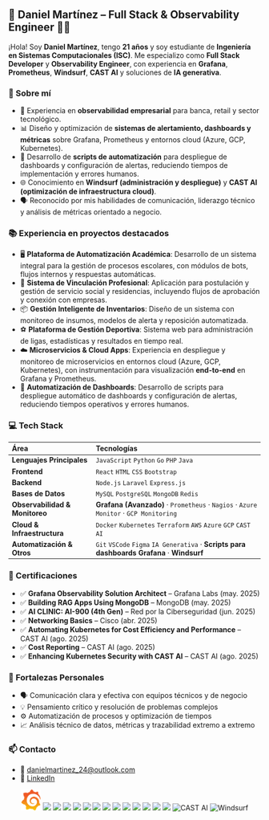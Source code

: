 ## 🧠 Daniel Martínez – Full Stack & Observability Engineer 👨‍💻

¡Hola! Soy **Daniel Martínez**, tengo **21 años** y soy estudiante de **Ingeniería en Sistemas Computacionales (ISC)**. Me especializo como **Full Stack Developer** y **Observability Engineer**, con experiencia en **Grafana**, **Prometheus**, **Windsurf**, **CAST AI** y soluciones de **IA generativa**.


### 🚀 Sobre mí

* 💼 Experiencia en **observabilidad empresarial** para banca, retail y sector tecnológico.
* 📊 Diseño y optimización de **sistemas de alertamiento, dashboards y métricas** sobre Grafana, Prometheus y entornos cloud (Azure, GCP, Kubernetes).
* 🔄 Desarrollo de **scripts de automatización** para despliegue de dashboards y configuración de alertas, reduciendo tiempos de implementación y errores humanos.
* 🌐 Conocimiento en **Windsurf (administración y despliegue)** y **CAST AI (optimización de infraestructura cloud)**.
* 🗣️ Reconocido por mis habilidades de comunicación, liderazgo técnico y análisis de métricas orientado a negocio.


### 📚 Experiencia en proyectos destacados

* 🖥️ **Plataforma de Automatización Académica**: Desarrollo de un sistema integral para la gestión de procesos escolares, con módulos de bots, flujos internos y respuestas automáticas.
* 👔 **Sistema de Vinculación Profesional**: Aplicación para postulación y gestión de servicio social y residencias, incluyendo flujos de aprobación y conexión con empresas.
* 📦 **Gestión Inteligente de Inventarios**: Diseño de un sistema con monitoreo de insumos, modelos de alerta y reposición automatizada.
* ⚽ **Plataforma de Gestión Deportiva**: Sistema web para administración de ligas, estadísticas y resultados en tiempo real.
* ☁️ **Microservicios & Cloud Apps**: Experiencia en despliegue y monitoreo de microservicios en entornos cloud (Azure, GCP, Kubernetes), con instrumentación para visualización **end-to-end** en Grafana y Prometheus.
* 🔄 **Automatización de Dashboards**: Desarrollo de scripts para despliegue automático de dashboards y configuración de alertas, reduciendo tiempos operativos y errores humanos.


### 💻 Tech Stack

| Área                           | Tecnologías                                                                                 |
| :----------------------------- | :------------------------------------------------------------------------------------------ |
| **Lenguajes Principales**      | `JavaScript` `Python` `Go` `PHP` `Java`                                                     |
| **Frontend**                   | `React` `HTML` `CSS` `Bootstrap`                                                            |
| **Backend**                    | `Node.js` `Laravel` `Express.js`                                                            |
| **Bases de Datos**             | `MySQL` `PostgreSQL` `MongoDB` `Redis`                                                      |
| **Observabilidad & Monitoreo** | **Grafana (Avanzado)** · `Prometheus` · `Nagios` · `Azure Monitor` · `GCP Monitoring`       |
| **Cloud & Infraestructura**    | `Docker` `Kubernetes` `Terraform` `AWS` `Azure` `GCP` `CAST AI`                             |
| **Automatización & Otros**     | `Git` `VSCode` `Figma` `IA Generativa` · **Scripts para dashboards Grafana** · **Windsurf** |


### 🏅 Certificaciones

* ✅ **Grafana Observability Solution Architect** – Grafana Labs (may. 2025)
* ✅ **Building RAG Apps Using MongoDB** – MongoDB (may. 2025)
* ✅ **AI CLINIC: AI-900 (4th Gen)** – Red por la Ciberseguridad (jun. 2025)
* ✅ **Networking Basics** – Cisco (abr. 2025)
* ✅ **Automating Kubernetes for Cost Efficiency and Performance** – CAST AI (ago. 2025)
* ✅ **Cost Reporting** – CAST AI (ago. 2025)
* ✅ **Enhancing Kubernetes Security with CAST AI** – CAST AI (ago. 2025)


### 🎯 Fortalezas Personales

* 🗣️ Comunicación clara y efectiva con equipos técnicos y de negocio
* 💡 Pensamiento crítico y resolución de problemas complejos
* ⚙️ Automatización de procesos y optimización de tiempos
* 📈 Análisis técnico de datos, métricas y trazabilidad extremo a extremo


### 📫 Contacto

* 📧 [danielmartinez\_24@outlook.com](mailto:danielmartinez_24@outlook.com)
* 🔗 [LinkedIn](https://www.linkedin.com/in/daniel-martinez-789bb2265)

<p align="center">  
  <img src="https://raw.githubusercontent.com/grafana/grafana/main/public/img/grafana_icon.svg" width="40"/>  
  <img src="https://cdn.jsdelivr.net/gh/devicons/devicon/icons/git/git-original.svg" width="40"/>  
  <img src="https://cdn.jsdelivr.net/gh/devicons/devicon/icons/vscode/vscode-original.svg" width="40"/>  
  <img src="https://cdn.jsdelivr.net/gh/devicons/devicon/icons/javascript/javascript-original.svg" width="40"/>  
  <img src="https://cdn.jsdelivr.net/gh/devicons/devicon/icons/python/python-original.svg" width="40"/>  
  <img src="https://cdn.jsdelivr.net/gh/devicons/devicon/icons/go/go-original.svg" width="40"/>  
  <img src="https://cdn.jsdelivr.net/gh/devicons/devicon/icons/mysql/mysql-original.svg" width="40"/>  
  <img src="https://cdn.jsdelivr.net/gh/devicons/devicon/icons/postgresql/postgresql-original.svg" width="40"/>  
  <img src="https://cdn.jsdelivr.net/gh/devicons/devicon/icons/mongodb/mongodb-original.svg" width="40"/>  
  <img src="https://cdn.jsdelivr.net/gh/devicons/devicon/icons/docker/docker-original.svg" width="40"/>  
  <img src="https://cdn.jsdelivr.net/gh/devicons/devicon/icons/kubernetes/kubernetes-plain.svg" width="40"/>  
  <img src="https://cdn.jsdelivr.net/gh/devicons/devicon/icons/terraform/terraform-original.svg" width="40"/>  
  <img src="https://cdn.jsdelivr.net/gh/devicons/devicon/icons/googlecloud/googlecloud-original.svg" width="40"/>  
  <img src="https://cdn.jsdelivr.net/gh/devicons/devicon/icons/azure/azure-original.svg" width="40"/>  
  <img src="https://avatars.githubusercontent.com/u/113014958?s=200&v=4" width="40" title="CAST AI"/>  
  <img src="https://avatars.githubusercontent.com/u/153288566?s=200&v=4" width="40" title="Windsurf"/>  
</p>  
